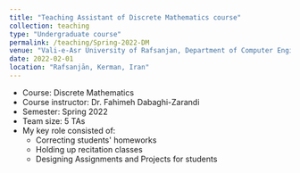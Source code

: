 ```yaml
---
title: "Teaching Assistant of Discrete Mathematics course"
collection: teaching
type: "Undergraduate course"
permalink: /teaching/Spring-2022-DM
venue: "Vali-e-Asr University of Rafsanjan, Department of Computer Engineering"
date: 2022-02-01
location: "Rafsanjān, Kerman, Iran"
---
```


- Course: Discrete Mathematics
- Course instructor: Dr. Fahimeh Dabaghi-Zarandi
- Semester: Spring 2022
- Team size: 5 TAs
- My key role consisted of:
  - Correcting students' homeworks
  - Holding up recitation classes
  - Designing Assignments and Projects for students
